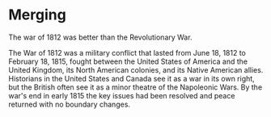 # Merging
The war of 1812 was better than the Revolutionary War.

The War of 1812 was a military conflict that lasted from June 18, 1812 to February 18, 1815, fought between the United States of America and the United Kingdom, its North American colonies, and its Native American allies. Historians in the United States and Canada see it as a war in its own right, but the British often see it as a minor theatre of the Napoleonic Wars. By the war's end in early 1815 the key issues had been resolved and peace returned with no boundary changes.


